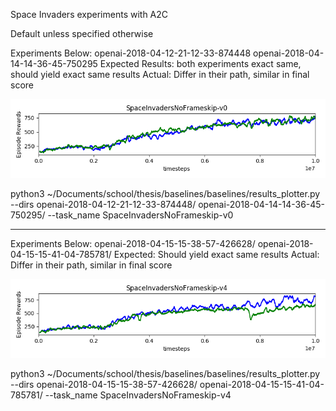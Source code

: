 Space Invaders experiments with A2C

Default unless specified otherwise



Experiments Below: openai-2018-04-12-21-12-33-874448  openai-2018-04-14-14-36-45-750295 
Expected Results: both experiments exact same, should yield exact same results
Actual: Differ in their path, similar in final score


![Results](https://github.com/andrewgough94/agents/blob/master/atari/experiments/a2cExperiments/spaceinvaders/Figure_1.png)

python3 ~/Documents/school/thesis/baselines/baselines/results_plotter.py --dirs openai-2018-04-12-21-12-33-874448/ openai-2018-04-14-14-36-45-750295/ --task_name SpaceInvadersNoFrameskip-v0


-----------------------------------------------------------------------------------------------------------------
Experiments Below: openai-2018-04-15-15-38-57-426628/ openai-2018-04-15-15-41-04-785781/
Expected: Should yield exact same results
Actual: Differ in their path, similar in final score

![Results](https://github.com/andrewgough94/agents/blob/master/atari/experiments/a2cExperiments/spaceinvaders/Figure_2.png)

python3 ~/Documents/school/thesis/baselines/baselines/results_plotter.py --dirs openai-2018-04-15-15-38-57-426628/ openai-2018-04-15-15-41-04-785781/ --task_name SpaceInvadersNoFrameskip-v4
